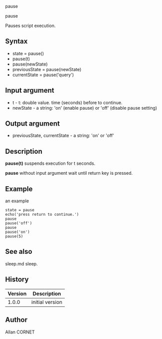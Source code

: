 



pause


pause

Pauses script execution.

## Syntax

- state = pause()
- pause(t)
- pause(newState)
- previousState = pause(newState)
- currentState = pause('query')

## Input argument

 - t - t: double value. time (seconds) before to continue.
 - newState - a string: 'on' (enable pause) or 'off' (disable pause setting)

## Output argument

 - previousState, currentState - a string: 'on' or 'off'

## Description


  <p><b>pause(t)</b> suspends execution for t seconds.</p>
  <p><b>pause</b> without input argument wait until return key is pressed.</p>


## Example

an example
```Nelson
state = pause
echo('press return to continue.')
pause
pause('off')
pause
pause('on')
pause(5)
```

## See also

sleep.md sleep.
## History

|Version|Description|
|------|------|
|1.0.0|initial version|


## Author

Allan CORNET



